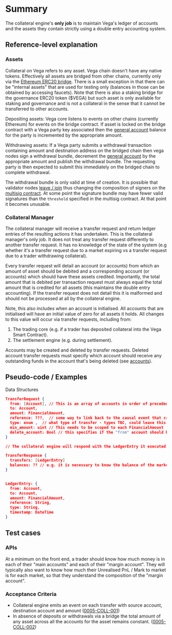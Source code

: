 # Summary

The collateral engine's **only job** is to maintain Vega's ledger of accounts and the assets they contain strictly using a double entry accounting system.

## Reference-level explanation

### Assets

Collateral on Vega refers to any asset. Vega chain doesn't have any native tokens. Effectively all assets are bridged from other chains, currently only via the [Ethereum ERC20 bridge](./0031-ETHB-ethereum_bridge_spec.md). There is a small exception in that there can be "internal assets" that are used for testing only (balances in those can be obtained by accessing faucets).
Note that there is also a staking bridge for the governance ERC20 token ($VEGA) but such asset is only available for staking and governance and is not a collateral in the sense that it cannot be transferred to other accounts.

Depositing assets: Vega core listens to events on other chains (currently Ethereum) for events on the bridge contract. If asset is locked on the bridge contract with a Vega party key associated then the [general account](./0013-ACCT-accounts.md) balance for the party is incremented by the appropriate amount.

Withdrawing assets: If a Vega party submits a withdrawal transaction containing amount and destination address on the bridged chain then vega nodes sign a withdrawal bundle, decrement the [general account](./0013-ACCT-accounts.md) by the appropriate amount and publish the withdrawal bundle. The requesting party is then expected to submit this immediately on the bridged chain to complete withdrawal.

The withdrawal bundle is only valid at time of creation. It is possible that validator nodes [leave / join](./0069-VCBS-validators_chosen_by_stake.md) thus changing the composition of signers on the [multisig contract](./0030-ETHM-multisig_control_spec.md). At some point the signature bundle may have fewer valid signatures than the `threshold` specified in the multisig contract. At that point it becomes unusable.

### Collateral Manager

The collateral manager will receive a transfer request and return ledger entries of the resulting actions it has undertaken. This is the collateral manager's only job.  It does not treat any transfer request differently to another transfer request. It has no knowledge of the state of the system (e.g whether it's a transfer request due to a market expiring vs a transfer request due to a trader withdrawing collateral).

Every transfer request will detail an account (or accounts) from which an amount of asset should be debited and a corresponding account (or accounts) which should have these assets credited.  Importantly, the total amount that is debited per transaction request must always equal the total amount that is credited for all assets (this maintains the double entry accounting). If the transfer request does not detail this it is malformed and should not be processed at all by the collateral engine.

Note, this also includes when an account is initialised. All accounts that are initialised will have an initial value of zero for all assets it holds.  All changes to this value will occur via transfer requests, including from:

1. The trading core (e.g. if a trader has deposited collateral into the Vega Smart Contract).
2. The settlement engine (e.g. during settlement).

Accounts may be created and deleted by transfer requests. Deleted account transfer requests must specify which account should receive any outstanding funds in the account that's being deleted (see [accounts](./0013-ACCT-accounts.md)).

## Pseudo-code / Examples

Data Structures

```json
TransferRequest {
  from: [Account], // This is an array of accounts in order of precedence, e.g. the first account in the list is emptied first when making transfers. For settlement at expiry scenarios, transferRequests will be sequenced to access 1. the trader's margin account for the Market, 2. the trader's collateral account and 3. the insurance pool.
  to: Account,
  amount: FinancialAmount,
  reference: ???,  // some way to link back to the causal event that created this transfer
  type: enum ,  // what type of transfer - types TBC, could leave this field out initially
  min_amount: uint // This needs to be scoped to each FinancialAmount
  delete_account: Bool // this specifies if the "from" account should be deleted.
}
```

```json
// The collateral engine will respond with the LedgerEntry it executed.

TransferResponse {
  transfers: [LedgerEntry]
  balances: ?? // e.g. it is necessary to know the balance of the market's settlement account to know if distribution is simple or requires position resolution calcs.
}


LedgerEntry: {
  from: Account,
  to: Account,
  amount: FinancialAmount,
  reference: String,
  type: String,
  timestamp: DateTime
}
```

## Test cases

### APIs

At a minimum on the front end, a trader should know how much money is in each of their "main accounts" and each of their "margin account".  They will typically also want to know how much their Unrealised PnL / Mark to market is for each market, so that they understand the composition of the "margin account".

### Acceptance Criteria

* Collateral engine emits an event on each transfer with source account, destination account and amount (<a name="0005-COLL-001" href="#0005-COLL-001">0005-COLL-001</a>)
* In absence of deposits or withdrawals via a bridge the total amount of any asset across all the accounts for the asset remains constant. (<a name="0005-COLL-002" href="#0005-COLL-002">0005-COLL-002</a>)
